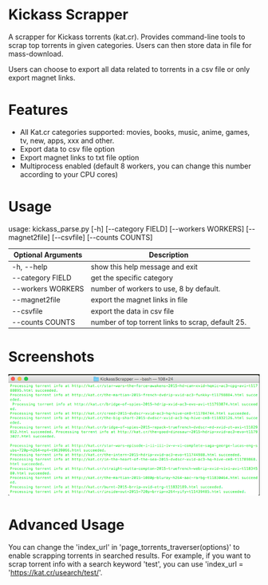 # Kickass Scrapper

A scrapper for Kickass torrents (kat.cr). Provides command-line tools to scrap top torrents in given categories. Users can then store data in file for mass-download.

Users can choose to export all data related to torrents in a csv file or only export magnet links.

# Features
* All Kat.cr categories supported: movies, books, music, anime, games, tv, new, apps, xxx and other. 
* Export data to csv file option
* Export magnet links to txt file option
* Multiprocess enabled (default 8 workers, you can change this number according to your CPU cores)


# Usage

usage: kickass_parse.py [-h] [--category FIELD] [--workers WORKERS]
                        [--magnet2file] [--csvfile] [--counts COUNTS]

Optional Arguments  | Description
--------------------|---------------------------------------------------
 -h, --help         | show this help message and exit
 --category FIELD   | get the specific category
 --workers WORKERS  | number of workers to use, 8 by default.
 --magnet2file      | export the magnet links in file
 --csvfile          | export the data in csv file
 --counts COUNTS    | number of top torrent links to scrap, default 25.


# Screenshots
![movies](/screenshots/movies.png)


# Advanced Usage
You can change the 'index_url' in 'page_torrents_traverser(options)' to enable scrapping torrents in searched results. For example, if you want to scrap torrent info with a search keyword 'test', you can use 'index_url = 'https://kat.cr/usearch/test/'.

